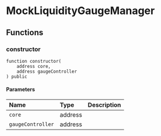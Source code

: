 # MockLiquidityGaugeManager

## Functions

### constructor

```solidity
function constructor(
    address core,
    address gaugeController
) public
```

#### Parameters

| Name | Type | Description |
| :--- | :--- | :---------- |
| `core` | address |  |
| `gaugeController` | address |  |

